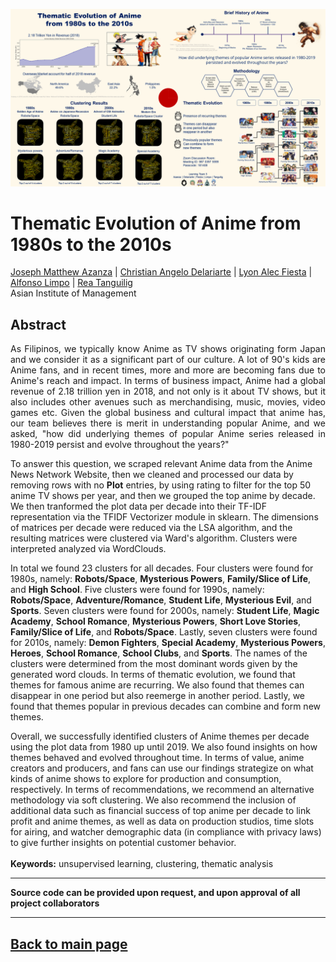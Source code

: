 [<img src="../images/dmw_anime_infographic.png">](https://raw.githubusercontent.com/josephazanza/josephazanza.github.io/master/images/dmw_anime_infographic.png)

# Thematic Evolution of Anime from 1980s to the 2010s

[Joseph Matthew Azanza](https://www.linkedin.com/in/josephazanza/) | [Christian Angelo Delariarte](https://www.linkedin.com/in/jelodelariarte/) | [Lyon Alec Fiesta](https://www.linkedin.com/in/lyonfiesta/) | [Alfonso Limpo](https://www.linkedin.com/in/alfonsolimpo/) | [Rea Tanguilig](https://www.linkedin.com/in/rea-tanguilig/) <br>
Asian Institute of Management

## Abstract
<p align='justify'>
As Filipinos, we typically know Anime as TV shows originating form Japan and we consider it as a significant part of our culture. A lot of 90's kids are Anime fans, and in recent times, more and more are becoming fans due to Anime's reach and impact. In terms of business impact, Anime had a global revenue of 2.18 trillion yen in 2018, and not only is it about TV shows, but it also includes other avenues such as merchandising, music, movies, video games etc. Given the global business and cultural impact that anime has, our team believes there is merit in understanding popular Anime, and we asked, "how did underlying themes of popular Anime series released in 1980-2019 persist and evolve throughout the years?"

To answer this question, we scraped relevant Anime data from the Anime News Network Website, then we cleaned and processed our data by removing rows with no <b>Plot</b> entries, by using rating to filter for the top 50 anime TV shows per year, and then we grouped the top anime by decade. We then tranformed the plot data per decade into their TF-IDF representation via the TFIDF Vectorizer module in sklearn. The dimensions of matrices per decade were reduced via the LSA algorithm, and the resulting matrices were clustered via Ward's algorithm. Clusters were interpreted analyzed via WordClouds.

In total we found 23 clusters for all decades. Four clusters were found for 1980s, namely: <b>Robots/Space</b>, <b>Mysterious Powers</b>, <b>Family/Slice of Life</b>, and <b>High School</b>. Five clusters were found for 1990s, namely: <b>Robots/Space</b>, <b>Adventure/Romance</b>, <b>Student Life</b>, <b>Mysterious Evil</b>, and <b>Sports</b>. Seven clusters were found for 2000s, namely: <b>Student Life</b>, <b>Magic Academy</b>, <b>School Romance</b>, <b>Mysterious Powers</b>, <b>Short Love Stories</b>, <b>Family/Slice of Life</b>, and <b>Robots/Space</b>. Lastly, seven clusters were found for 2010s, namely: <b>Demon Fighters</b>, <b>Special Academy</b>, <b>Mysterious Powers</b>, <b>Heroes</b>, <b>School Romance</b>, <b>School Clubs</b>, and <b>Sports</b>. The names of the clusters were determined from the most dominant words given by the generated word clouds. In terms of thematic evolution, we found that themes for famous anime are recurring. We also found that themes can disappear in one period but also reemerge in another period. Lastly, we found that themes popular in previous decades can combine and form new themes.

Overall, we successfully identified clusters of Anime themes per decade using the plot data from 1980 up until 2019. We also found insights on how themes behaved and evolved throughout time. In terms of value, anime creators and producers, and fans can use our findings strategize on what kinds of anime shows to explore for production and consumption, respectively. In terms of recommendations, we recommend an alternative methodology via soft clustering. We also recommend the inclusion of additional data such as financial success of top anime per decade to link profit and anime themes, as well as data on production studios, time slots for airing, and watcher demographic data (in compliance with privacy laws) to give further insights on potential customer behavior.
<br><br>
<b>Keywords:</b> unsupervised learning, clustering, thematic analysis
</p>

---

**Source code can be provided upon request, and upon approval of all project collaborators**

---

## [Back to main page](https://josephazanza.github.io/)